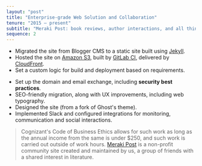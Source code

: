 ```yaml
---
layout: "post"
title: "Enterprise-grade Web Solution and Collaboration"
tenure: "2015 – present"
subtitle: "Meraki Post: book reviews, author interactions, and all things literary"
sequence: 2
---
```


- Migrated the site from Blogger CMS to a static site built using [Jekyll](https://jekyllrb.com/).
- Hosted the site on [Amazon&nbsp;S3](aws.amazon.com/s3/), built by [GitLab&nbsp;CI](https://about.gitlab.com/gitlab-ci/), delivered by [CloudFront](https://aws.amazon.com/cloudfront/).
- Set a custom logic for build and deployment based on requirements.
<!--more-->
- Set up the domain and email exchange, including **security best practices**.
- SEO-friendly migration, along with UX improvements, including web typography.
- Designed the site (from a fork of Ghost's theme).
- Implemented Slack and configured integrations for monitoring, communication and social interactions.

> Cognizant's Code of Business Ethics allows for such work as long as the annual income from the same is under $250, and such work is carried out outside of work hours. [Meraki&nbsp;Post](https://www.merakipost.com/about/) is a non-profit community site created and maintained by us, a group of friends with a shared interest in literature.
